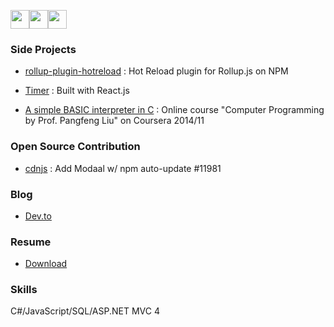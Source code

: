 <span style="margin-right=20px"><a href="https://github.com/tingwei628"><img width="30px" height="30px" src="https://tingwei628.github.io/portfolio/assets/images/github.svg"></a></span><span style="margin-right=20px"><a href="https://twitter.com/sbvq6p199xe"><img width="30px" height="30px" src="https://tingwei628.github.io/portfolio/assets/images/twitter.svg"></a></span><span><a href="https://www.linkedin.com/in/ting-wei-chen-90265279/"><img width="30px" height="30px" src="https://tingwei628.github.io/portfolio/assets/images/linkedin.svg"></a></span>

### Side Projects

- [rollup-plugin-hotreload](https://www.npmjs.com/package/rollup-plugin-hotreload) : Hot Reload plugin for Rollup.js on NPM

- [Timer](https://tingwei628.github.io/react-component/src/Timer/build/) : Built with React.js

- [A simple BASIC interpreter in C](https://github.com/tingwei628/C_study/blob/master/Coursera_NTU_C_HW/HW/hw6.c) : Online course "Computer Programming by Prof. Pangfeng Liu" on Coursera 2014/11


### Open Source Contribution

- [cdnjs](https://github.com/cdnjs/cdnjs/pull/11981) : Add Modaal w/ npm auto-update #11981


### Blog

- [Dev.to](https://dev.to/tingwei628)


### Resume
- [Download](https://www.linkedin.com/in/ting-wei-chen-90265279/detail/treasury/summary/?entityUrn=urn%3Ali%3Afs_treasuryMedia%3A(ACoAABClv5IBVk3HJP5jaJvOYOPG8p34YCrKdwE%2C1566455479926)&section=summary&treasuryCount=2&lipi=urn%3Ali%3Apage%3Ad_flagship3_profile_view_base_treasury%3BsbwO1E3tT%2FaT0zDPrvqwJg%3D%3D&licu=urn%3Ali%3Acontrol%3Ad_flagship3_profile_view_base_treasury-treasury_thumbnail_cell)


### Skills

C#/JavaScript/SQL/ASP.NET MVC 4
